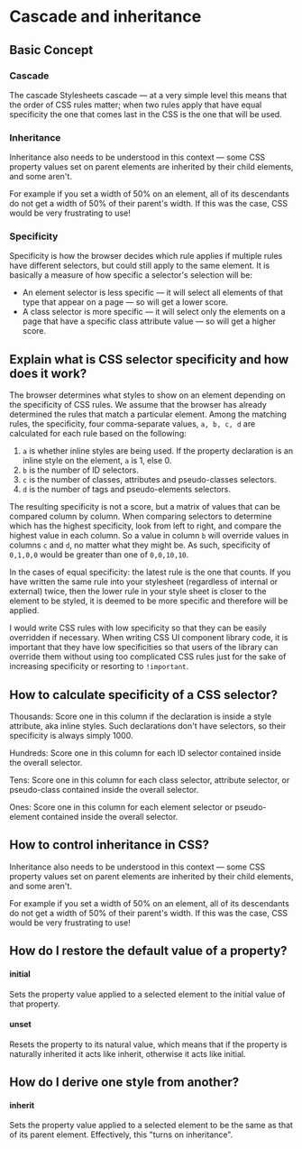 # Cascade and inheritance

## Basic Concept

### Cascade

The cascade Stylesheets cascade — at a very simple level this means that the order of CSS rules matter; when two rules apply that have equal specificity the one that comes last in the CSS is the one that will be used.

### Inheritance

Inheritance also needs to be understood in this context — some CSS property values set on parent elements are inherited by their child elements, and some aren't.&#x20;

For example if you set a width of 50% on an element, all of its descendants do not get a width of 50% of their parent's width. If this was the case, CSS would be very frustrating to use!

### Specificity

Specificity is how the browser decides which rule applies if multiple rules have different selectors, but could still apply to the same element. It is basically a measure of how specific a selector's selection will be:

* An element selector is less specific — it will select all elements of that type that appear on a page — so will get a lower score.&#x20;
* A class selector is more specific — it will select only the elements on a page that have a specific class attribute value — so will get a higher score.

## Explain what is CSS selector specificity and how does it work?

The browser determines what styles to show on an element depending on the specificity of CSS rules. We assume that the browser has already determined the rules that match a particular element. Among the matching rules, the specificity, four comma-separate values, `a, b, c, d` are calculated for each rule based on the following:

1. `a` is whether inline styles are being used. If the property declaration is an inline style on the element, `a` is 1, else 0.
2. `b` is the number of ID selectors.
3. `c` is the number of classes, attributes and pseudo-classes selectors.
4. `d` is the number of tags and pseudo-elements selectors.

The resulting specificity is not a score, but a matrix of values that can be compared column by column. When comparing selectors to determine which has the highest specificity, look from left to right, and compare the highest value in each column. So a value in column `b` will override values in columns `c` and `d`, no matter what they might be. As such, specificity of `0,1,0,0` would be greater than one of `0,0,10,10`.

In the cases of equal specificity: the latest rule is the one that counts. If you have written the same rule into your stylesheet (regardless of internal or external) twice, then the lower rule in your style sheet is closer to the element to be styled, it is deemed to be more specific and therefore will be applied.

I would write CSS rules with low specificity so that they can be easily overridden if necessary. When writing CSS UI component library code, it is important that they have low specificities so that users of the library can override them without using too complicated CSS rules just for the sake of increasing specificity or resorting to `!important`.

## How to calculate specificity of a CSS selector?

Thousands: Score one in this column if the declaration is inside a style attribute, aka inline styles. Such declarations don't have selectors, so their specificity is always simply 1000.

Hundreds: Score one in this column for each ID selector contained inside the overall selector.

Tens: Score one in this column for each class selector, attribute selector, or pseudo-class contained inside the overall selector.

Ones: Score one in this column for each element selector or pseudo-element contained inside the overall selector.

## How to control inheritance in CSS?

Inheritance also needs to be understood in this context — some CSS property values set on parent elements are inherited by their child elements, and some aren't.

For example if you set a width of 50% on an element, all of its descendants do not get a width of 50% of their parent's width. If this was the case, CSS would be very frustrating to use!

## How do I restore the default value of a property?

#### initial

Sets the property value applied to a selected element to the initial value of that property.

#### unset&#x20;

Resets the property to its natural value, which means that if the property is naturally inherited it acts like inherit, otherwise it acts like initial.

## How do I derive one style from another?

#### inherit&#x20;

Sets the property value applied to a selected element to be the same as that of its parent element. Effectively, this "turns on inheritance".
